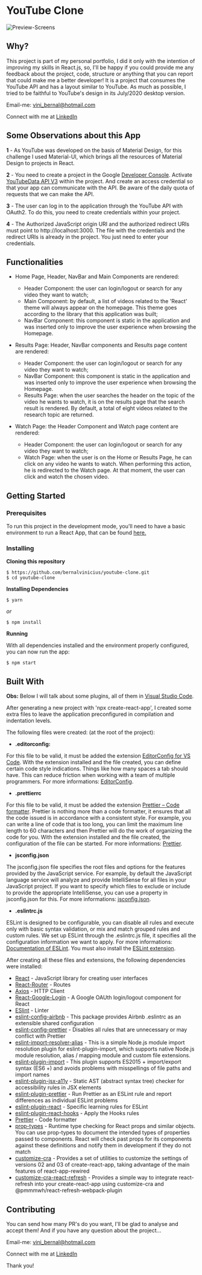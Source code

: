 # YouTube Clone

![Preview-Screens](https://raw.githubusercontent.com/bernalvinicius/youtube-clone/master/src/assets/images/ytube-clone.png)

## Why?

This project is part of my personal portfolio, I did it only with the intention of improving my skills in React.js, so, I'll be happy if you could provide me any feedback about the project, code, structure or anything that you can report that could make me a better developer!
It is a project that consumes the YouTube API and has a layout similar to YouTube.
As much as possible, I tried to be faithful to YouTube's design in its July/2020 desktop version.

Email-me: vini_bernal@hotmail.com

Connect with me at [LinkedIn](https://www.linkedin.com/in/vin%C3%ADcius-bernal-19254027/)

## Some Observations about this App

**1** - As YouTube was developed on the basis of Material Design, for this challenge I used Material-UI, which brings all the resources of Material Design to projects in React.

**2** - You need to create a project in the Google [Developer Console](https://console.developers.google.com/projectcreate?pli=1). Activate [YouTubeData API V3](https://console.developers.google.com/apis/api/youtube.googleapis.com/overview) within the project. And create an access credential so that your app can communicate with the API. Be aware of the daily quota of requests that we can make the API.

**3** - The user can log in to the application through the YouTube API with OAuth2. To do this, you need to create credentials within your project.

**4** - The Authorized JavaScript origin URI and the authorized redirect URIs must point to http://localhost:3000. The file with the credentials and the redirect URIs is already in the project. You just need to enter your credentials.

## Functionalities

- Home Page, Header, NavBar and Main Components are rendered:
    - Header Component: the user can login/logout or search for any video they want to watch;
    - Main Component: by default, a list of videos related to the 'React' theme will always appear on the homepage. This theme goes according to the library that this application was built;
    - NavBar Component: this component is static in the application and was inserted only to improve the user experience when browsing the Homepage.

- Results Page: Header, NavBar components and Results page content are rendered:
    - Header Component: the user can login/logout or search for any video they want to watch;
    - NavBar Component: this component is static in the application and was inserted only to improve the user experience when browsing the Homepage.
    - Results Page: when the user searches the header on the topic of the video he wants to watch, it is on the results page that the search result is rendered. By default, a total of eight videos related to the research topic are returned.

- Watch Page: the Header Component and Watch page content are rendered:
    - Header Component: the user can login/logout or search for any video they want to watch;
    - Watch Page: when the user is on the Home or Results Page, he can click on any video he wants to watch. When performing this action, he is redirected to the Watch page. At that moment, the user can click and watch the chosen video.

## Getting Started
### Prerequisites
To run this project in the development mode, you'll need to have a basic environment to run a React App, that can be found [here.](https://reactjs.org/docs/getting-started.html)
### Installing
**Cloning this repository**
```
$ https://github.com/bernalvinicius/youtube-clone.git
$ cd youtube-clone
```
**Installing Dependencies**
```
$ yarn
```
_or_
```
$ npm install
```
**Running**

With all dependencies installed and the environment properly configured, you can now run the app:

```
$ npm start
```

## Built With

**Obs:** Below I will talk about some plugins, all of them in [Visual Studio Code](https://code.visualstudio.com/).

After generating a new project with 'npx create-react-app', I created some extra files to leave the application preconfigured in compilation and indentation levels.

The following files were created: (at the root of the project):
- **.editorconfig:**

For this file to be valid, it must be added the extension [EditorConfig for VS Code](https://marketplace.visualstudio.com/items?itemName=EditorConfig.EditorConfig). With the extension installed and the file created, you can define certain code style indications. Things like how many spaces a tab should have. This can reduce friction when working with a team of multiple programmers. For more informations: [EditorConfig](https://editorconfig.org/).

- **.prettierrc**

For this file to be valid, it must be added the extension [Prettier – Code formatter](https://prettier.io/). Prettier is nothing more than a code formatter, it ensures that all the code issued is in accordance with a consistent style. For example, you can write a line of code that is too long, you can limit the maximum line length to 60 characters and then Prettier will do the work of organizing the code for you. With the extension installed and the file created, the configuration of the file can be started. For more informations: [Prettier](https://prettier.io/).

- **jsconfig.json**

The jsconfig.json file specifies the root files and options for the features provided by the JavaScript service. For example, by default the JavaScript language service will analyze and provide IntelliSense for all files in your JavaScript project. If you want to specify which files to exclude or include to provide the appropriate IntelliSense, you can use a property in jsconfig.json for this. For more informations: [jsconfig.json](https://code.visualstudio.com/docs/languages/jsconfig).

- **.eslintrc.js**

ESLint is designed to be configurable, you can disable all rules and execute only with basic syntax validation, or mix and match grouped rules and custom rules. We set up ESLint through the .eslintrc.js file, it specifies all the configuration information we want to apply. For more informations: [Documentation of ESLint](https://eslint.org/docs/user-guide/configuring). You must also install the [ESLint extension](https://marketplace.visualstudio.com/items?itemName=dbaeumer.vscode-eslint).

After creating all these files and extensions, the following dependencies were installed:

- [React](https://reactjs.org/) - JavaScript library for creating user interfaces
- [React-Router](https://reactrouter.com/) - Routes
- [Axios](https://github.com/axios/axios) - HTTP Client
- [React-Google-Login](https://github.com/anthonyjgrove/react-google-login) - A Google OAUth login/logout component for React
- [ESlint](https://eslint.org/) - Linter
- [eslint-config-airbnb](https://github.com/airbnb/javascript) - This package provides Airbnb .eslintrc as an extensible shared configuration
- [eslint-config-prettier](https://github.com/prettier/eslint-config-prettier#readme) - Disables all rules that are unnecessary or may conflict with Prettier
- [eslint-import-resolver-alias](https://github.com/johvin/eslint-import-resolver-alias#readme) - This is a simple Node.js module import resolution plugin for eslint-plugin-import, which supports native Node.js module resolution, alias / mapping module and custom file extensions.
- [eslint-plugin-import](https://github.com/benmosher/eslint-plugin-import) - This plugin supports ES2015 + import/export syntax (ES6 +) and avoids problems with misspellings of file paths and import names
- [eslint-plugin-jsx-a11y](https://github.com/jsx-eslint/eslint-plugin-jsx-a11y#readme) - Static AST (abstract syntax tree) checker for accessibility rules in JSX elements
- [eslint-plugin-prettier](https://github.com/prettier/eslint-plugin-prettier#readme) - Run Prettier as an ESLint rule and report differences as individual ESLint problems
- [eslint-plugin-react](https://github.com/yannickcr/eslint-plugin-react) - Specific learning rules for ESLint
- [eslint-plugin-react-hooks](https://github.com/facebook/react) - Apply the Hooks rules
- [Prettier](https://github.com/prettier/prettier) - Code formatter
- [prop-types](https://github.com/facebook/prop-types) - Runtime type checking for React props and similar objects. You can use prop-types to document the intended types of properties passed to components. React will check past props for its components against these definitions and notify them in development if they do not match
- [customize-cra](https://github.com/arackaf/customize-cra#readme) - Provides a set of utilities to customize the settings of versions 02 and 03 of create-react-app, taking advantage of the main features of react-app-rewired
- [customize-cra-react-refresh](https://github.com/esetnik/customize-cra-react-refresh#readme) - Provides a simple way to integrate react-refresh into your create-react-app using customize-cra and @pmmmwh/react-refresh-webpack-plugin

## Contributing

You can send how many PR's do you want, I'll be glad to analyse and accept them! And if you have any question about the project...

Email-me: vini_bernal@hotmail.com

Connect with me at [LinkedIn](https://www.linkedin.com/in/vin%C3%ADcius-bernal-19254027/)

Thank you!
